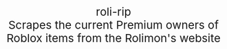 <p style="font-size: 26px" align="center">roli-rip<br>
Scrapes the current Premium owners of Roblox items from the Rolimon's website
</p>
